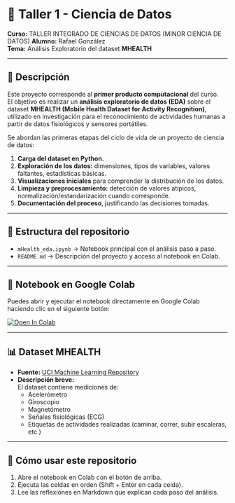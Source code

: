 # 🧪 Taller 1 - Ciencia de Datos
**Curso:** TALLER INTEGRADO DE CIENCIAS DE DATOS (MINOR CIENCIA DE DATOS) 
**Alumno:** Rafael González  
**Tema:** Análisis Exploratorio del dataset **MHEALTH**

---

## 📌 Descripción
Este proyecto corresponde al **primer producto computacional** del curso.  
El objetivo es realizar un **análisis exploratorio de datos (EDA)** sobre el dataset **MHEALTH (Mobile Health Dataset for Activity Recognition)**, utilizado en investigación para el reconocimiento de actividades humanas a partir de datos fisiológicos y sensores portátiles.

Se abordan las primeras etapas del ciclo de vida de un proyecto de ciencia de datos:
1. **Carga del dataset en Python.**
2. **Exploración de los datos:** dimensiones, tipos de variables, valores faltantes, estadísticas básicas.
3. **Visualizaciones iniciales** para comprender la distribución de los datos.
4. **Limpieza y preprocesamiento:** detección de valores atípicos, normalización/estandarización cuando corresponde.
5. **Documentación del proceso**, justificando las decisiones tomadas.

---

## 📂 Estructura del repositorio
- `mHealth_eda.ipynb` → Notebook principal con el análisis paso a paso.  
- `README.md` → Descripción del proyecto y acceso al notebook en Colab.  

---

## 📒 Notebook en Google Colab
Puedes abrir y ejecutar el notebook directamente en Google Colab haciendo clic en el siguiente botón:

[![Open In Colab](https://colab.research.google.com/assets/colab-badge.svg)](https://colab.research.google.com/github/rafakt312/Taller-de-Ciencia-de-datos-Taller1/blob/main/mHealth_eda.ipynb)

---

## 📊 Dataset MHEALTH
- **Fuente:** [UCI Machine Learning Repository](https://archive.ics.uci.edu/ml/datasets/MHEALTH+Dataset)  
- **Descripción breve:**  
  El dataset contiene mediciones de:
  - Acelerómetro  
  - Giroscopio  
  - Magnetómetro  
  - Señales fisiológicas (ECG)  
  - Etiquetas de actividades realizadas (caminar, correr, subir escaleras, etc.)  

---

## 🚀 Cómo usar este repositorio
1. Abre el notebook en Colab con el botón de arriba.  
2. Ejecuta las celdas en orden (Shift + Enter en cada celda).  
3. Lee las reflexiones en Markdown que explican cada paso del análisis.  

